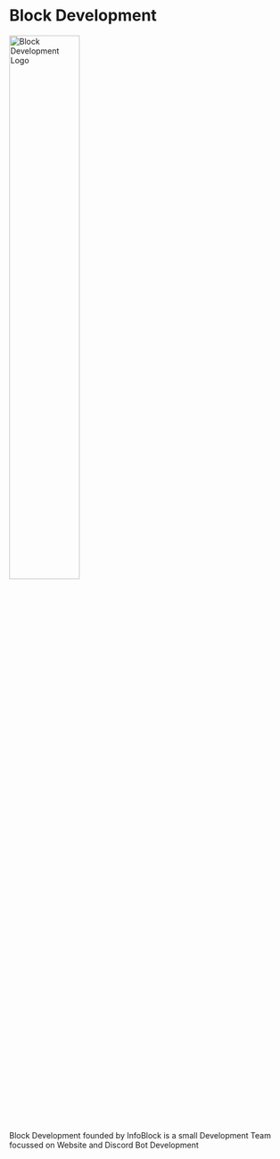 # Block Development
<img src="https://block-development.frii.site/assets/img/Block_Development_Logo.png" alt="Block Development Logo" style="height: 50%; width: 50%;">

Block Development founded by InfoBlock is a small Development Team focussed on Website and Discord Bot Development
